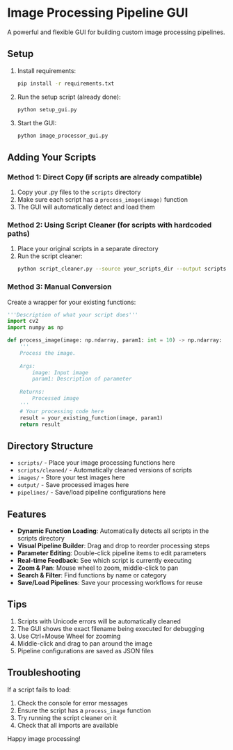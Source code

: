 # Image Processing Pipeline GUI

A powerful and flexible GUI for building custom image processing pipelines.

## Setup

1. Install requirements:
   ```bash
   pip install -r requirements.txt
   ```

2. Run the setup script (already done):
   ```bash
   python setup_gui.py
   ```

3. Start the GUI:
   ```bash
   python image_processor_gui.py
   ```

## Adding Your Scripts

### Method 1: Direct Copy (if scripts are already compatible)
1. Copy your .py files to the `scripts` directory
2. Make sure each script has a `process_image(image)` function
3. The GUI will automatically detect and load them

### Method 2: Using Script Cleaner (for scripts with hardcoded paths)
1. Place your original scripts in a separate directory
2. Run the script cleaner:
   ```bash
   python script_cleaner.py --source your_scripts_dir --output scripts
   ```

### Method 3: Manual Conversion
Create a wrapper for your existing functions:

```python
'''Description of what your script does'''
import cv2
import numpy as np

def process_image(image: np.ndarray, param1: int = 10) -> np.ndarray:
    '''
    Process the image.
    
    Args:
        image: Input image
        param1: Description of parameter
        
    Returns:
        Processed image
    '''
    # Your processing code here
    result = your_existing_function(image, param1)
    return result
```

## Directory Structure

- `scripts/` - Place your image processing functions here
- `scripts/cleaned/` - Automatically cleaned versions of scripts
- `images/` - Store your test images here
- `output/` - Save processed images here
- `pipelines/` - Save/load pipeline configurations here

## Features

- **Dynamic Function Loading**: Automatically detects all scripts in the scripts directory
- **Visual Pipeline Builder**: Drag and drop to reorder processing steps
- **Parameter Editing**: Double-click pipeline items to edit parameters
- **Real-time Feedback**: See which script is currently executing
- **Zoom & Pan**: Mouse wheel to zoom, middle-click to pan
- **Search & Filter**: Find functions by name or category
- **Save/Load Pipelines**: Save your processing workflows for reuse

## Tips

1. Scripts with Unicode errors will be automatically cleaned
2. The GUI shows the exact filename being executed for debugging
3. Use Ctrl+Mouse Wheel for zooming
4. Middle-click and drag to pan around the image
5. Pipeline configurations are saved as JSON files

## Troubleshooting

If a script fails to load:
1. Check the console for error messages
2. Ensure the script has a `process_image` function
3. Try running the script cleaner on it
4. Check that all imports are available

Happy image processing!

